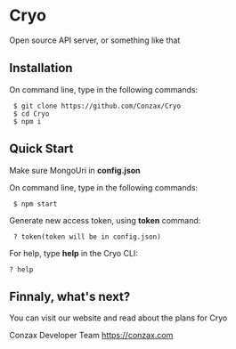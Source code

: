 # Cryo
Open source API server, or something like that

## Installation
On command line, type in the following commands:

     $ git clone https://github.com/Conzax/Cryo
     $ cd Cryo
     $ npm i
     
## Quick Start
Make sure MongoUri in **config.json**

On command line, type in the following commands:

     $ npm start
     
Generate new access token, using **token** command:

     ? token(token will be in config.json)

For help, type **help** in the Cryo CLI:
    
    ? help
    
## Finnaly, what's next?
You can visit our website and read about the plans for Cryo

Conzax Developer Team https://conzax.com
